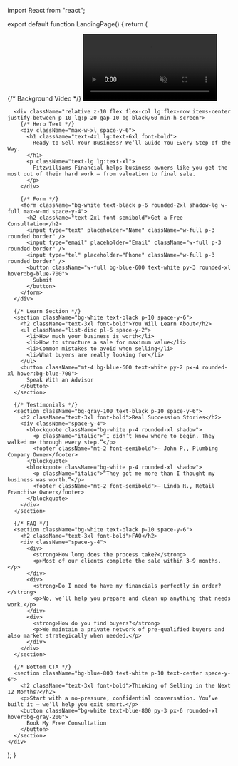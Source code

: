 import React from "react";

export default function LandingPage() {
  return (
    <div className="relative w-full min-h-screen text-white">
      {/* Background Video */}
      <video
        autoPlay
        muted
        loop
        className="absolute w-full h-full object-cover z-0"
      >
        <source src="/videos/business-transition.mp4" type="video/mp4" />
      </video>

      <div className="relative z-10 flex flex-col lg:flex-row items-center justify-between p-10 lg:p-20 gap-10 bg-black/60 min-h-screen">
        {/* Hero Text */}
        <div className="max-w-xl space-y-6">
          <h1 className="text-4xl lg:text-6xl font-bold">
            Ready to Sell Your Business? We’ll Guide You Every Step of the Way.
          </h1>
          <p className="text-lg lg:text-xl">
            Fitzwilliams Financial helps business owners like you get the most out of their hard work — from valuation to final sale.
          </p>
        </div>

        {/* Form */}
        <form className="bg-white text-black p-6 rounded-2xl shadow-lg w-full max-w-md space-y-4">
          <h2 className="text-2xl font-semibold">Get a Free Consultation</h2>
          <input type="text" placeholder="Name" className="w-full p-3 rounded border" />
          <input type="email" placeholder="Email" className="w-full p-3 rounded border" />
          <input type="tel" placeholder="Phone" className="w-full p-3 rounded border" />
          <button className="w-full bg-blue-600 text-white py-3 rounded-xl hover:bg-blue-700">
            Submit
          </button>
        </form>
      </div>

      {/* Learn Section */}
      <section className="bg-white text-black p-10 space-y-6">
        <h2 className="text-3xl font-bold">You Will Learn About</h2>
        <ul className="list-disc pl-6 space-y-2">
          <li>How much your business is worth</li>
          <li>How to structure a sale for maximum value</li>
          <li>Common mistakes to avoid when selling</li>
          <li>What buyers are really looking for</li>
        </ul>
        <button className="mt-4 bg-blue-600 text-white py-2 px-4 rounded-xl hover:bg-blue-700">
          Speak With an Advisor
        </button>
      </section>

      {/* Testimonials */}
      <section className="bg-gray-100 text-black p-10 space-y-6">
        <h2 className="text-3xl font-bold">Real Succession Stories</h2>
        <div className="space-y-4">
          <blockquote className="bg-white p-4 rounded-xl shadow">
            <p className="italic">“I didn’t know where to begin. They walked me through every step.”</p>
            <footer className="mt-2 font-semibold">— John P., Plumbing Company Owner</footer>
          </blockquote>
          <blockquote className="bg-white p-4 rounded-xl shadow">
            <p className="italic">“They got me more than I thought my business was worth.”</p>
            <footer className="mt-2 font-semibold">— Linda R., Retail Franchise Owner</footer>
          </blockquote>
        </div>
      </section>

      {/* FAQ */}
      <section className="bg-white text-black p-10 space-y-6">
        <h2 className="text-3xl font-bold">FAQ</h2>
        <div className="space-y-4">
          <div>
            <strong>How long does the process take?</strong>
            <p>Most of our clients complete the sale within 3–9 months.</p>
          </div>
          <div>
            <strong>Do I need to have my financials perfectly in order?</strong>
            <p>No, we’ll help you prepare and clean up anything that needs work.</p>
          </div>
          <div>
            <strong>How do you find buyers?</strong>
            <p>We maintain a private network of pre-qualified buyers and also market strategically when needed.</p>
          </div>
        </div>
      </section>

      {/* Bottom CTA */}
      <section className="bg-blue-800 text-white p-10 text-center space-y-6">
        <h2 className="text-3xl font-bold">Thinking of Selling in the Next 12 Months?</h2>
        <p>Start with a no-pressure, confidential conversation. You’ve built it — we’ll help you exit smart.</p>
        <button className="bg-white text-blue-800 py-3 px-6 rounded-xl hover:bg-gray-200">
          Book My Free Consultation
        </button>
      </section>
    </div>
  );
}
